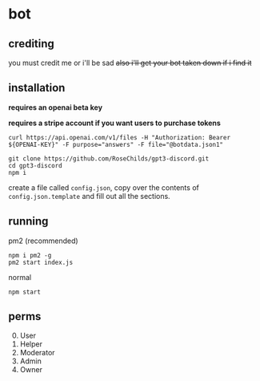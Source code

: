 
# bot
## crediting
you must credit me or i'll be sad ~~also i'll get your bot taken down if i find it~~

## installation
**requires an openai beta key**

**requires a stripe account if you want users to purchase tokens**

    curl https://api.openai.com/v1/files -H "Authorization: Bearer ${OPENAI-KEY}" -F purpose="answers" -F file="@botdata.json1"

    git clone https://github.com/RoseChilds/gpt3-discord.git
    cd gpt3-discord
    npm i
create a file called `config.json`, copy over the contents of `config.json.template` and fill out all the sections.
## running
pm2 (recommended)

    npm i pm2 -g
    pm2 start index.js
normal

    npm start



## perms

0. User
1. Helper
2. Moderator
3. Admin
4. Owner
